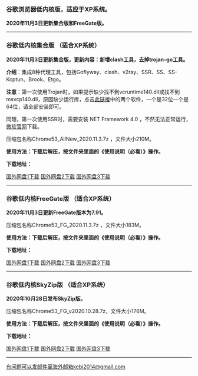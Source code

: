 ### 谷歌浏览器低内核版，适应于XP系统。

**2020年11月3日更新集合版和FreeGate版。**

***

### 谷歌低内核集合版 （适合XP系统）

**2020年11月3日更新集合版，更新内容：新增clash工具，去掉trojan-go工具。**

**介绍**：集成8种代理工具，包括Goflyway、clash、v2ray、SSR、SS、SS-Kcptun、Brook、Etgo。

**注意**：第一次使用Trojan时，如果提示缺少找不到vcruntime140.dll或找不到msvcp140.dll，原因缺少运行库，点击[此链接](https://www.microsoft.com/en-us/download/details.aspx?id=48145)中的两个软件，一个是32位一个是64位，请全部安装即可。

同理，第一次使用SSR时，需要安装 NET Framework 4.0 ，不然无法正常运行，[微软官网](https://www.microsoft.com/zh-cn/download/details.aspx?id=17718)下载。

压缩包名称Chrome53_AllNew_2020.11.3.7z ，文件大小210M。

**使用方法：下载后解压，按文件夹里面的《使用说明（必看）》操作。**

**下载地址：**

[国外网盘1下载](https://tr61.free4444.xyz/Chrome53_AllNew_2020.11.3.7z) 
[国外网盘2下载](https://tr51.free4444.xyz/Chrome53_AllNew_2020.11.3.7z) 
[国外网盘3下载](https://tr71.free4444.xyz/Chrome53_AllNew_2020.11.3.7z) 

***

### 谷歌低内核FreeGate版 （适合XP系统）

**2020年11月3日更新FreeGate版本为7.91。**

压缩包名称Chrome53_FG_2020.11.3.7z ，文件大小183M。

**使用方法：下载后解压，按文件夹里面的《使用说明（必看）》操作。**

**下载地址：**

[国外网盘1下载](https://tr51.free4444.xyz/Chrome53_FG_v2020.11.3.7z) 
[国外网盘2下载](https://tr71.free4444.xyz/Chrome53_FG_v2020.11.3.7z) 
[国外网盘3下载](https://tr61.free4444.xyz/Chrome53_FG_v2020.11.3.7z) 

***

### 谷歌低内核SkyZip版 （适合XP系统）

**2020年10月28日发布SkyZip版。**

压缩包名称Chrome53_FG_v2020.10.28.7z，文件大小176M。

**使用方法：下载后解压，按文件夹里面的《使用说明（必看）》操作。**

**下载地址：**

[国外网盘1下载](https://tr61.free4444.xyz/Chrome53_SZ_2020.10.28.7z) 
[国外网盘2下载](https://tr51.free4444.xyz/Chrome53_SZ_2020.10.28.7z) 
[国外网盘3下载](https://tr71.free4444.xyz/Chrome53_SZ_2020.10.28.7z) 

***


有问题可以发邮件至海外邮箱kebi2014@gmail.com
